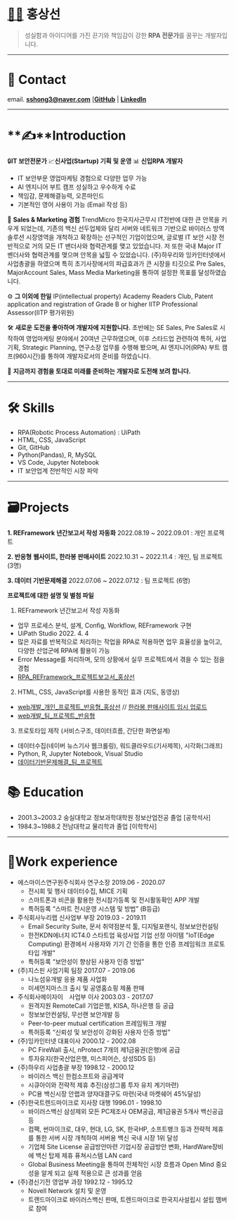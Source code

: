 # [🧑‍💻](https://www.emojiall.com/ko/emoji/🧑‍💻) 홍상선

> 성실함과 아이디어를 가진 끈기와 책임감이 강한 **RPA 전문가**를 꿈꾸는 개발자입니다.

------

# 📧 Contact

email. **[sshong3@naver.com](mailto:sshong3@naver.com)**
[**[GitHub](https://github.com/SangsunHong)**   |   **[LinkedIn](https://www.linkedin.com/in/sangsun-hong-26880b251/)**

------

# **✍**Introduction

🔒**IT 보안전문가**  📈**신사업(Startup) 기획 및 운영**  📊 **신입RPA 개발자**

- IT 보안부문 영업마케팅 경험으로 다양한 업무 가능
- AI 엔지니어 부트 캠프 성실하고 우수하게 수료
- 책임감, 문제해결능력, 오픈마인드
- 기본적인 영어 사용이 가능 (Email 작성 등)

🔗 **Sales & Marketing 경험**
TrendMicro 한국지사근무시 IT전반에 대한 큰 안목을 키우게 되었는데, 기존의 백신 선두업체와 달리 서버와 네트워크 기반으로 바이러스 방역솔루션 시장영역을 개척하고 확장하는 선구적인 기업이었으며, 글로벌 IT 보안 시장 전반적으로 거의 모든 IT 밴더사와 협력관계를 맺고 있었습니다. 저 또한 국내 Major IT 벤더사와 협력관계를 맺으며 안목을 넓힐 수 있었습니다. (주)하우리와 잉카인터넷에서 사업총괄을 하였으며 특히 초기사장에서의 파급효과가 큰 시장을 티깃으로  Pre Sales, MajorAccount Sales, Mass Media Marketing을 통하여 설정한 목표를 달성하였습니다.

⚙ **그 이외에 한일** 
IP(intellectual property) Academy Readers Club, Patent application and registration of Grade B or higher
IITP Professional Assessor(IITP 평가위원)

🛠️ **새로운 도전을 좋아하며 개발자에 지원합니다.** 
초반에는  SE Sales, Pre Sales로 시작하여 영업마케팅 분야에서 20여년 근무하였으며, 이후 스타드업 관련하여 특허, 사업기획, Strategic Planning, 연구소장 업무를 수행해 봤으며, AI 엔지니어(RPA) 부트 캠프(960시간)를 통하여 개발자로서의 준비를 하였습니다.

🌱 **지금까지 경험을 토대로 미래를 준비하는 개발자로 도전해 보려 합니다.**

------

# 🛠 Skills

- RPA(Robotic Process Automation) : UiPath
- HTML, CSS, JavaScript
- Git, GitHub
- Python(Pandas), R, MySQL
- VS Code, Jupyter Notebook
- IT 보안업계 전반적인 시장 파악

------

# 🗃Projects

**1. REFramework 년간보고서 작성 자동화**
2022.08.19 ~ 2022.09.01 : 개인 프로젝트

**2. 반응형** **웹사이트, 한라봉 판매사이트**
2022.10.31 ~ 2022.11.4 : 개인, 팀 프로젝트 (3명)

**3. 데이터 기반문제해결**
2022.07.06 ~ 2022.07.12 : 팀 프로젝트 (6명)

**프로젝트에 대한 설명 및 별첨 파일**

1) REFramework 년간보고서 작성 자동화

- 업무 프로세스 분석, 설계, Config, Workflow, REFramework 구현
- UiPath Studio 2022. 4. 4
- 많은 자료를 반복적으로 처리하는 작업을 RPA로 적용하면 업무 효율성을 높이고, 다양한 산업군에 RPA에 활용이 가능
- Error Message를 처리하며, 모의 상황에서 실무 프로젝트에서 겪을 수 있는 점을 경험
 - [RPA_REFramework_프로젝트보고서_홍상선](https://github.com/SangsunHong/SangsunHong/blob/main/Portfolio/%EB%B3%84%EC%B2%A81-RPA_REFramework_%ED%94%84%EB%A1%9C%EC%A0%9D%ED%8A%B8%EB%B3%B4%EA%B3%A0%EC%84%9C_%ED%99%8D%EC%83%81%EC%84%A0.pdf)

2) HTML, CSS, JavaScript를 사용한 동적인 효과 (지도, 동영상)

- [web개발_개인_프로젝트_반응형_홍상선](https://github.com/SangsunHong/SangsunHong/blob/main/Portfolio/%EB%B3%84%EC%B2%A82-web%EA%B0%9C%EB%B0%9C_%EA%B0%9C%EC%9D%B8_%ED%94%84%EB%A1%9C%EC%A0%9D%ED%8A%B8_%EB%B0%98%EC%9D%91%ED%98%95_%ED%99%8D%EC%83%81%EC%84%A0.pdf) // [한라봉 판매사이트 임시 업로드](http://mysshong.dothome.co.kr/)
- [web개발_팀_프로젝트_반응형](https://github.com/SangsunHong/SangsunHong/blob/main/Portfolio/%EB%B3%84%EC%B2%A83-web%EA%B0%9C%EB%B0%9C_%ED%8C%80_%ED%94%84%EB%A1%9C%EC%A0%9D%ED%8A%B8_%EB%B0%98%EC%9D%91%ED%98%95.pdf)

3) 프로토타입 제작 (서비스구조, 데이터흐름, 간단한 화면설계)

- 데이터수집(네이버 뉴스기사 웹크롤링), 워드클라우드(기사제목), 시각화(그래프)
- Python, R, Jupyter Notebook, Visual Studio
- [데이터기반문제해결_팀_프로젝트](https://github.com/SangsunHong/SangsunHong/blob/main/Portfolio/%EB%B3%84%EC%B2%A84-%EB%8D%B0%EC%9D%B4%ED%84%B0%EA%B8%B0%EB%B0%98%EB%AC%B8%EC%A0%9C%ED%95%B4%EA%B2%B0_%ED%8C%80_%ED%94%84%EB%A1%9C%EC%A0%9D%ED%8A%B8.pdf)

# 📚 Education

- 2001.3~2003.2 숭실대학교 정보과학대학원 정보산업전공 졸업 [공학석사]
- 1984.3~1988.2 전남대학교 물리학과 졸업 [이학학사]

------

# 💼Work experience

-	에스마이스연구원주식회사 연구소장 2019.06 - 2020.07
    -	전시회 및 행사 데이터수집, MICE 기획
    -	스마트폰과 비콘을 활용한 전시참가등록 및 전시활동확인 APP 개발
    -	특허등록 “스마트 전시운영 시스템 및 방법” (B등급)
-	주식회사누리랩 신사업부 부장 2019.03 - 2019.11
    -	Email Security Suite, 문서 취약점분석 툴, 디지털포랜식, 정보보안컨설팅
    -	한전KDN에너지 ICT4.0 스타트업 육성사업 기업 선정 아이템 "IoT(Edge Computing) 환경에서 사용자와 기기 간 인증을 통한 인증 프레임워크 프로토타입 개발"
    - 특허등록 “보안성이 향상된 사용자 인증 방법”
- (주)지스핀 사업기획 팀장 2017.07 - 2019.06
    -	나노섬유개발 응용 제품 사업화
    -	미세먼지마스크 출시 및 공영홈쇼핑 제품 판매
-	주식회사메이자이　사업부 이사 2003.03 - 2017.07
    -	원격지원 RemoteCall 기업은행, KISA, 하나은행 등 공급
    -	정보보안컨설팅, 무선랜 보안개발 등
    -	Peer-to-peer mutual certification 프레임워크 개발
    -	특허등록 “신뢰성 및 보안성이 강화된 사용자 인증 방법”
- (주)잉카인터넷 대표이사 2000.12 - 2002.08
    -	PC FireWall 출시, nProtect 7개의 제1금융권(은행)에 공급
    - 투자유지(한국산업은행, 미스피어슨, 상성SDS 등)
- (주)하우리 사업총괄 부장 1998.12 - 2000.12
    - 바이러스 백신 한컴소프트와 공급계약
    - 시큐아이와 전략적 제휴 추진(삼성그룹 투자 유치 계기마련)
    - PC용 백신시장 안랩과 양자대결구도 마련(국내 마켓쉐어 45%달성)
-	(주)한국트렌드마이크로 지사장 대행 1996.01 - 1998.10
    - 바이러스백신 삼성제외 모든 PC제조사 OEM공급, 제1금융권 5개사 백신공급 등 
    - 컴팩, 썬마이크로, 대우, 현대, LG, SK, 한국HP, 소프트뱅크 등과 전략적 제휴를 통한 서버 시장 개척하여 서버용 백신 국내 시장 1위 달성
    - 기업체 Site License 공급방안마련 기업시장 공급방안 변화, HardWare장비에 백신 탑제 제휴 퓨쳐시스템 LAN card
    - Global Business Meeting을 통하여 전체적인 시장 흐름과 Open Mind 중요성을 알게 되고 실제 적용으로 큰 성과를 얻음
- (주)경신기전 영업부 과장 1992.12 - 1995.12
    - Novell Network 설치 및 운영
    - 트랜드마이크로 바이러스백신 판매, 트렌드마이크로 한국지사설립시 설립 맴버로 참여
